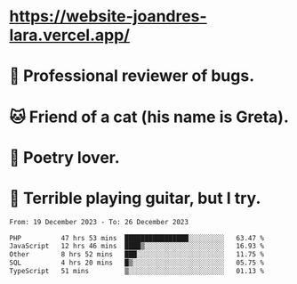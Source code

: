 # https://website-joandres-lara.vercel.app/
# 🐛 Professional reviewer of bugs.
# 🐱 Friend of a cat (his name is Greta).
# 📜 Poetry lover.
# 🎸 Terrible playing guitar, but I try.

<!--START_SECTION:waka-->

```txt
From: 19 December 2023 - To: 26 December 2023

PHP          47 hrs 53 mins  ████████████████░░░░░░░░░   63.47 %
JavaScript   12 hrs 46 mins  ████▒░░░░░░░░░░░░░░░░░░░░   16.93 %
Other        8 hrs 52 mins   ███░░░░░░░░░░░░░░░░░░░░░░   11.75 %
SQL          4 hrs 20 mins   █▒░░░░░░░░░░░░░░░░░░░░░░░   05.75 %
TypeScript   51 mins         ▒░░░░░░░░░░░░░░░░░░░░░░░░   01.13 %
```

<!--END_SECTION:waka-->
